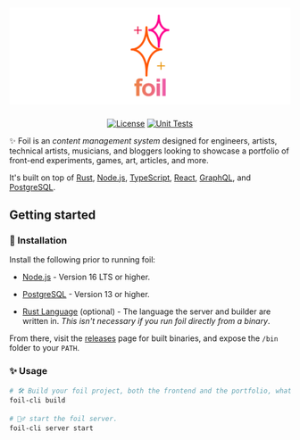 <div align="center">

# <a href="https://alain.xyz/libraries/foil"><img alt="Foil" src="docs/foil-logo.svg" /></a>

[![License][license-img]][license-url]
[![Unit Tests][actions-img]][actions-url]

</div>

✨ Foil is an _content management system_ designed for engineers, artists, technical artists, musicians, and bloggers looking to showcase a portfolio of front-end experiments, games, art, articles, and more.

It's built on top of [Rust](https://www.rust-lang.org/), [Node.js](https://nodejs.org/en), [TypeScript](https://www.typescriptlang.org/), [React](https://reactjs.org/), [GraphQL](https://graphql.org/), and [PostgreSQL](https://www.postgresql.org/).

## Getting started

### 🌟 Installation

Install the following prior to running foil:

- [Node.js](https://nodejs.org) - Version 16 LTS or higher.

- [PostgreSQL](https://www.postgresql.org/) - Version 13 or higher.

- [Rust Language](https://www.rust-lang.org/) (optional) - The language the server and builder are written in. _This isn't necessary if you run foil directly from a binary_.

From there, visit the [releases](/releases) page for built binaries, and expose the `/bin` folder to your `PATH`.

### ✨ Usage

```bash
# 🛠️ Build your foil project, both the frontend and the portfolio, whatever's changed recently.
foil-cli build

# 🏃‍♂️ start the foil server.
foil-cli server start
```

[license-img]: https://img.shields.io/:license-mit-blue.svg?style=flat-square
[license-url]: https://opensource.org/license/mit/
[actions-img]: https://img.shields.io/github/actions/workflow/status/alaingalvan/foil/ci.yml?style=flat-square
[actions-url]: https://github.com/alaingalvan/foil/actions/
